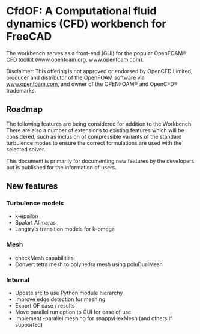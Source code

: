 # CfdOF: A Computational fluid dynamics (CFD) workbench for FreeCAD

The workbench serves as a front-end (GUI) for the popular OpenFOAM® CFD toolkit (www.openfoam.org, www.openfoam.com).

Disclaimer:
This offering is not approved or endorsed by OpenCFD Limited, producer and distributor of the OpenFOAM software via 
www.openfoam.com, and owner of the OPENFOAM® and OpenCFD® trademarks.

## Roadmap

The following features are being considered for addition to the Workbench. There are also a number of extensions to
existing features which will be considered, such as inclusion of compressible variants of the standard turbulence modes 
to ensure the correct formulations are used with the selected solver. 

This document is primarily for documenting new features by the developers but is published for the information of users. 

## New features
### Turbulence models
* k-epsilon 
* Spalart Allmaras
* Langtry's transition models for k-omega

### Mesh
* checkMesh capabilities
* Convert tetra mesh to polyhedra mesh using poluDualMesh

### Internal
* Update src to use Python module hierarchy
* Improve edge detection for meshing
* Export OF case / results
* Move parallel run option to GUI for ease of use
* Implement -parallel meshing for snappyHexMesh (and others if supported)


